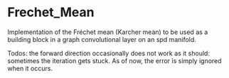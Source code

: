 # Frechet_Mean

Implementation of the Fréchet mean (Karcher mean) to be used as a building block in a graph convolutional layer on an spd manifold.

Todos: the forward direction occasionally does not work as it should: sometimes the iteration gets stuck. As of now, the
error is simply ignored when it occurs.